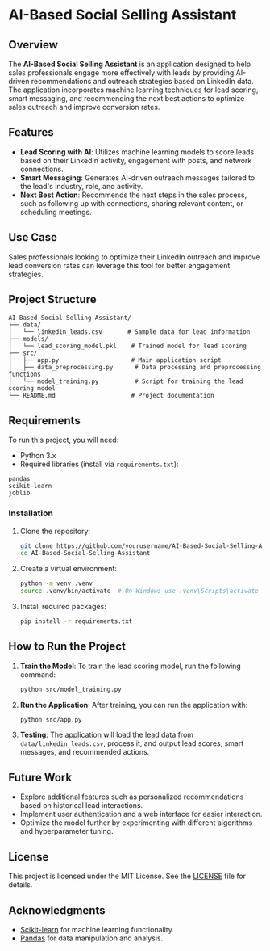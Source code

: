 # AI-Based Social Selling Assistant

## Overview

The **AI-Based Social Selling Assistant** is an application designed to help sales professionals engage more effectively with leads by providing AI-driven recommendations and outreach strategies based on LinkedIn data. The application incorporates machine learning techniques for lead scoring, smart messaging, and recommending the next best actions to optimize sales outreach and improve conversion rates.

## Features

- **Lead Scoring with AI**: Utilizes machine learning models to score leads based on their LinkedIn activity, engagement with posts, and network connections.
- **Smart Messaging**: Generates AI-driven outreach messages tailored to the lead's industry, role, and activity.
- **Next Best Action**: Recommends the next steps in the sales process, such as following up with connections, sharing relevant content, or scheduling meetings.

## Use Case

Sales professionals looking to optimize their LinkedIn outreach and improve lead conversion rates can leverage this tool for better engagement strategies.

## Project Structure

```
AI-Based-Social-Selling-Assistant/
├── data/
│   └── linkedin_leads.csv       # Sample data for lead information
├── models/
│   └── lead_scoring_model.pkl    # Trained model for lead scoring
├── src/
│   ├── app.py                    # Main application script
│   ├── data_preprocessing.py      # Data processing and preprocessing functions
│   └── model_training.py          # Script for training the lead scoring model
└── README.md                     # Project documentation
```

## Requirements

To run this project, you will need:

- Python 3.x
- Required libraries (install via `requirements.txt`):

```plaintext
pandas
scikit-learn
joblib
```

### Installation

1. Clone the repository:
   ```bash
   git clone https://github.com/yourusername/AI-Based-Social-Selling-Assistant.git
   cd AI-Based-Social-Selling-Assistant
   ```

2. Create a virtual environment:
   ```bash
   python -m venv .venv
   source .venv/bin/activate  # On Windows use .venv\Scripts\activate
   ```

3. Install required packages:
   ```bash
   pip install -r requirements.txt
   ```

## How to Run the Project

1. **Train the Model**:
   To train the lead scoring model, run the following command:
   ```bash
   python src/model_training.py
   ```

2. **Run the Application**:
   After training, you can run the application with:
   ```bash
   python src/app.py
   ```

3. **Testing**:
   The application will load the lead data from `data/linkedin_leads.csv`, process it, and output lead scores, smart messages, and recommended actions.

## Future Work

- Explore additional features such as personalized recommendations based on historical lead interactions.
- Implement user authentication and a web interface for easier interaction.
- Optimize the model further by experimenting with different algorithms and hyperparameter tuning.

## License

This project is licensed under the MIT License. See the [LICENSE](LICENSE) file for details.

## Acknowledgments

- [Scikit-learn](https://scikit-learn.org/stable/) for machine learning functionality.
- [Pandas](https://pandas.pydata.org/) for data manipulation and analysis.


